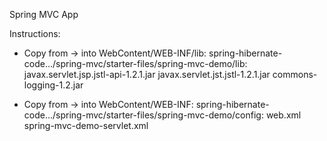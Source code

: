 Spring MVC App

Instructions:
* Copy from -> into WebContent/WEB-INF/lib:
spring-hibernate-code.../spring-mvc/starter-files/spring-mvc-demo/lib:
javax.servlet.jsp.jstl-api-1.2.1.jar
javax.servlet.jst.jstl-1.2.1.jar
commons-logging-1.2.jar

* Copy from -> into WebContent/WEB-INF:
spring-hibernate-code.../spring-mvc/starter-files/spring-mvc-demo/config:
web.xml
spring-mvc-demo-servlet.xml
